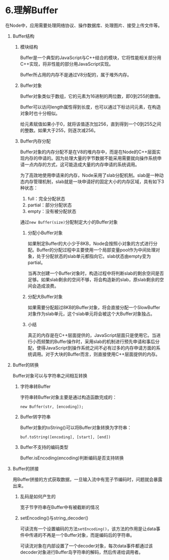 # 6.理解Buffer

在Node中，应用需要处理网络协议、操作数据库、处理图片、接受上传文件等。

1. Buffer结构

   1. 模块结构

      Buffer是一个典型的JavaScript与C++结合的模块，它将性能相关部分用C++实现，将非性能的部分用JavaScript实现。

      Buffer所占用的内存不是通过V8分配的，属于堆外内存。

   2. Buffer对象

      Buffer对象类似于数组，它的元素为16进制的两位数，即0到255的数值。

      Buffer可以访问length属性得到长度，也可以通过下标访问元素，在构造对象时也十分相似。

      给元素赋值如果小于0，就将该值逐次加256，直到得到一个0到255之间的整数。如果大于255，则逐次减256。

   3. Buffer内存分配

      Buffer对象的内存分配不是在V8的堆内存中，而是在Node的C++层面实现内存的申请的。因为处理大量的字节数据不能采用需要就向操作系统申请一点内存的方式，这可能造成大量的内存申请的系统调用。

      为了高效地使用申请来的内存，Node采用了slab分配机制。slab是一种动态内存管理机制，slab就是一块申请好的固定大小的内存区域，具有如下3种状态：

      1. full：完全分配状态
      2. partial：部分分配状态
      3. empty：没有被分配状态

      通过`new Buffer(size)`分配制定大小的Buffer对象

      1. 分配小Buffer对象

         如果制定Buffer的大小少于8KB，Node会按照小对象的方式进行分配。Buffer的分配过程中主要使用一个局部变量pool作为中间处理对象，处于分配状态的slab单元都指向它。slab状态由empty变为partial。

         当再次创建一个Buffer对象时，构造过程中将判断slab的剩余空间是否足够。如果slab剩余的空间不够，将会构造新的slab，原slab剩余的空间会造成浪费。

      2. 分配大Buffer对象

         如果需要分配超过8KB的Buffer对象，将会直接分配一个SlowBuffer对象作为slab单元，这个slab单元将会被这个大Buffer对象独占。

      3. 小结

         真正的内存是在C++层面提供的，JavaScript层面只是使用它。当进行小而频繁的Buffer操作时，采用slab的机制进行预先申请和事后分配，使得JavaScript到操作系统之间不必有过多的内存申请方面的系统调用。对于大块的Buffer而言，则直接使用C++层面提供的内存。

2. Buffer的转换

   Buffer对象可以与字符串之间相互转换

   1. 字符串转Buffer

      字符串转Buffer对象主要是通过构造函数完成的：

      `new Buffer(str, [encoding]);`

   2. Buffer转字符串

      Buffer对象的toString()可以将Buffer对象转换为字符串：

      `buf.toString([encoding], [start], [end])`

   3. Buffer不支持的编码类型

      Buffer.isEncoding(encoding)判断编码是否支持转换

3. Buffer的拼接

   用Buffer拼接的方式获取数据，一旦输入流中有宽子节编码时，问题就会暴露出来。

   1. 乱码是如何产生的

      宽子节字符串在Buffer中有被截断的情况

   2. setEncoding()与string_decoder()

      可读流有一个设置编码的方法`setEncoding()`，该方法的作用是让data事件中传递的不再是一个Buffer对象，而是编码后的字符串。

      可读流对象在内部设置了一个decoder对象，每次data事件都通过该decoder对象进行Buffer​岛字符串的解码，然后传递给调用者。

